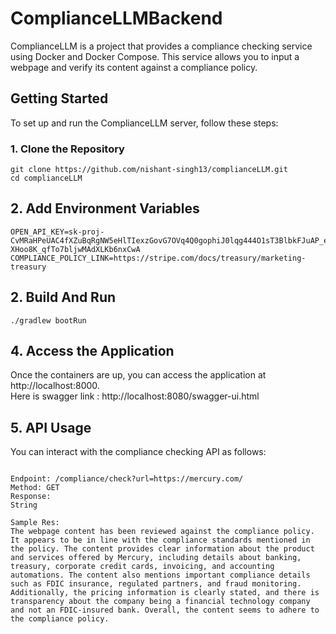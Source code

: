 # ComplianceLLMBackend

ComplianceLLM is a project that provides a compliance checking service using Docker and Docker Compose. This service allows you to input a webpage and verify its content against a compliance policy.

## Getting Started

To set up and run the ComplianceLLM server, follow these steps:

### 1. Clone the Repository

```console
git clone https://github.com/nishant-singh13/complianceLLM.git
cd complianceLLM 
```
## 2. Add Environment Variables
```console
OPEN_API_KEY=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
COMPLIANCE_POLICY_LINK=https://stripe.com/docs/treasury/marketing-treasury
```

## 2. Build And Run
```console
./gradlew bootRun
```

## 4. Access the Application
Once the containers are up, you can access the application at http://localhost:8000.\
Here is swagger link : http://localhost:8080/swagger-ui.html

## 5. API Usage
You can interact with the compliance checking API as follows:
```console

Endpoint: /compliance/check?url=https://mercury.com/
Method: GET
Response:
String

Sample Res: 
The webpage content has been reviewed against the compliance policy. It appears to be in line with the compliance standards mentioned in the policy. The content provides clear information about the product and services offered by Mercury, including details about banking, treasury, corporate credit cards, invoicing, and accounting automations. The content also mentions important compliance details such as FDIC insurance, regulated partners, and fraud monitoring. Additionally, the pricing information is clearly stated, and there is transparency about the company being a financial technology company and not an FDIC-insured bank. Overall, the content seems to adhere to the compliance policy.
```
